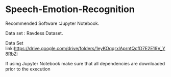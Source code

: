# Speech-Emotion-Recognition

Recommended Software :Jupyter Notebook.

Data set : Ravdess Dataset.

Data Set link:https://drive.google.com/drive/folders/1eyKOqqrxlAprntQcfD7E2E19V_Y8RbZi

If using Jupyter Notebook make sure that all dependencies are downloaded prior to the execution
